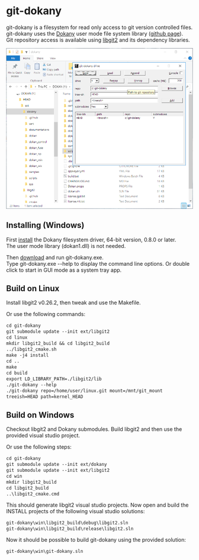 # git-dokany

git-dokany is a filesystem for read only access to git version controlled files.  
git-dokany uses the [Dokany](https://dokan-dev.github.io/) user mode file system library ([github page](https://github.com/dokan-dev/dokany)).  
Git repository access is available using [libgit2](https://libgit2.github.com/) and its dependency libraries.

![alttext](screenshot.png)


## Installing (Windows)

First [install](https://github.com/dokan-dev/dokany/wiki/Installation) the Dokany filesystem driver, 64-bit version, 0.8.0 or later.  
The user mode library (dokan1.dll) is not needed.  

Then [download](https://github.com/c-klapaucius/git-dokany/releases) and run git-dokany.exe.  
Type git-dokany.exe --help to display the command line options. Or double click to start in GUI mode as a system tray app.

## Build on Linux
Install libgit2 v0.26.2, then tweak and use the Makefile.  
  
Or use the following commands:

```
cd git-dokany
git submodule update --init ext/libgit2
cd linux
mkdir libgit2_build && cd libgit2_build
../libgit2_cmake.sh
make -j4 install
cd ..
make
cd build
export LD_LIBRARY_PATH=./libgit2/lib
./git-dokany --help
./git-dokany repo=/home/user/linux.git mount=/mnt/git_mount treeish=HEAD path=kernel_HEAD
```

## Build on Windows
Checkout libgit2 and Dokany submodules. Build libgit2 and then use the provided visual studio project.  
  
Or use the following steps:

```
cd git-dokany
git submodule update --init ext/dokany
git submodule update --init ext/libgit2
cd win
mkdir libgit2_build
cd libgit2_build
..\libgit2_cmake.cmd
```

This should generate libgit2 visual studio projects. Now open and build the INSTALL projects of the following visual studio solutions:

```
git-dokany\win\libgit2_build\debug\libgit2.sln
git-dokany\win\libgit2_build\release\libgit2.sln
```

Now it should be possible to build git-dokany using the provided solution:

```
git-dokany\win\git-dokany.sln
```
